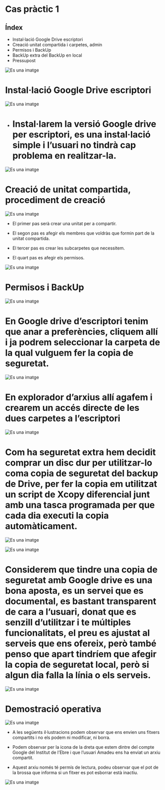# Cas pràctic 1
## Índex
- Instal·lació Google Drive escriptori
- Creació unitat compartida i carpetes, admin
- Permisos i BackUp
- BackUp extra del BackUp en local
- Pressupost

![Es una imatge](1.png)

# Instal·lació Google Drive escriptori




![Es una imatge](2.png)
- # Instal·larem la versió Google drive per escriptori, es una instal·lació simple i l’usuari no tindrà cap problema en realitzar-la.
![Es una imatge](3.png)
# Creació de unitat compartida, procediment de creació
![Es una imatge](4.png)
- El primer pas serà crear una unitat per a compartir.

- El segon pas es afegir els membres que voldràs que formin part de la unitat compartida.

- El tercer pas es crear les  subcarpetes que necessitem.

- El quart pas es afegir els permisos.

![Es una imatge](5.png)

# Permisos i BackUp

![Es una imatge](6.png)

# En Google drive d’escriptori tenim que anar a preferències, cliquem allí i ja podrem seleccionar la carpeta de la qual vulguem fer la copia de seguretat.
![Es una imatge](7.png)

# En explorador d’arxius allí agafem i crearem un accés directe de les dues carpetes a l’escriptori
![Es una imatge](8.png)

# Com ha seguretat extra hem decidit comprar un disc dur per utilitzar-lo coma copia de seguretat del backup de Drive, per fer la copia em utilitzat un script de Xcopy diferencial junt amb una tasca programada per que cada dia executi la copia automàticament.
![Es una imatge](9.png)

![Es una imatge](10.png)

# Considerem que tindre una copia de seguretat amb Google drive es una bona aposta, es un servei que es documental, es bastant transparent de cara a l’usuari, donat que es senzill d’utilitzar i te múltiples funcionalitats, el preu es ajustat al serveis que ens ofereix, però també penso que apart tindríem que afegir la copia de seguretat local, però si algun dia falla la línia o els serveis.
![Es una imatge](11.png)
# Demostració operativa


![Es una imatge](12.png)

- A les següents il·lustracions podem observar que ens envien uns fitxers compartits i no els podem ni modificar, ni borra.

 
- Podem observar per la icona de la dreta que estem dintre del compte Google del Institut de l’Ebre i que l’usuari Amadeu ens ha enviat un arxiu compartit.

- Aquest arxiu només té permís de lectura, podeu observar que el pot de la brossa que informa si un fitxer  es pot esborrar està inactiu.

![Es una imatge](13.png)


